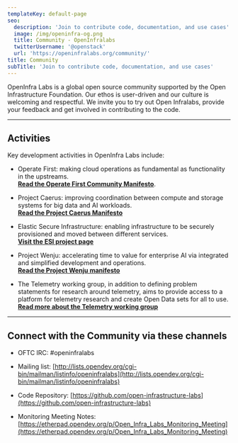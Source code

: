 ```yaml
---
templateKey: default-page
seo:
  description: 'Join to contribute code, documentation, and use cases'
  image: /img/openinfra-og.png
  title: Community - OpenInfralabs
  twitterUsername: '@openstack'
  url: 'https://openinfralabs.org/community/'
title: Community
subTitle: 'Join to contribute code, documentation, and use cases'
---
```

OpenInfra Labs is a global open source community supported by the Open Infrastructure Foundation. Our ethos is user-driven and our culture is welcoming and respectful. We invite you to try out Open Infralabs, provide your feedback and get involved in contributing to the code.   

- - -

## Activities

Key development activities in OpenInfra Labs include:

* Operate First: making cloud operations as fundamental as functionality in the upstreams.<br/>[**Read the Operate First Community Manifesto**](/operate-first-manifesto/).

* Project Caerus: improving coordination between compute and storage systems for big data and AI workloads.<br/>[**Read the Project Caerus Manifesto**](https://github.com/open-infrastructure-labs/caerus/blob/master/Manifesto.pdf)

* Elastic Secure Infrastructure: enabling infrastructure to be securely provisioned and moved between different services.<br/>[**Visit the ESI project page**](https://www.bu.edu/rhcollab/projects/esi/)

* Project Wenju: accelerating time to value for enterprise AI via integrated and simplified development and operations.<br/>[**Read the Project Wenju manifesto**](https://drive.google.com/file/d/12JY_mIdBMFzaqP-lppHkUdjgWxMVRBXu/view?usp=sharing)

* The Telemetry working group, in addition to defining problem statements for research around telemetry, aims to provide access to a platform for telemetry research and create Open Data sets for all to use.<br/>[**Read more about the Telemetry working group**](/telemetry/)

- - -

## Connect with the Community via these channels

* OFTC IRC: #openinfralabs

* Mailing list: [http://lists.opendev.org/cgi-bin/mailman/listinfo/openinfralabs](http://lists.opendev.org/cgi-bin/mailman/listinfo/openinfralabs)

* Code Repository: [https://github.com/open-infrastructure-labs](https://github.com/open-infrastructure-labs)

* Monitoring Meeting Notes: [https://etherpad.opendev.org/p/Open_Infra_Labs_Monitoring_Meeting](https://etherpad.opendev.org/p/Open_Infra_Labs_Monitoring_Meeting)

